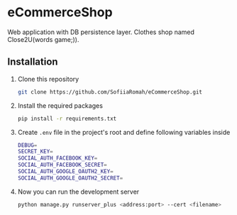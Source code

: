 # eCommerceShop
Web application with DB persistence layer. Clothes shop named Close2U(words game;)).

## Installation
1. Clone this repository
    ```bash
    git clone https://github.com/SofiiaRomah/eCommerceShop.git
    ```
2. Install the required packages
   ```bash
   pip install -r requirements.txt
   ```
3. Create `.env` file in the project's root and define following variables inside
    ```bash
    DEBUG=
    SECRET_KEY=
    SOCIAL_AUTH_FACEBOOK_KEY=
    SOCIAL_AUTH_FACEBOOK_SECRET=
    SOCIAL_AUTH_GOOGLE_OAUTH2_KEY=
    SOCIAL_AUTH_GOOGLE_OAUTH2_SECRET=
    ```
4. Now you can run the development server
    ```bash
    python manage.py runserver_plus <address:port> --cert <filename>
    ```
